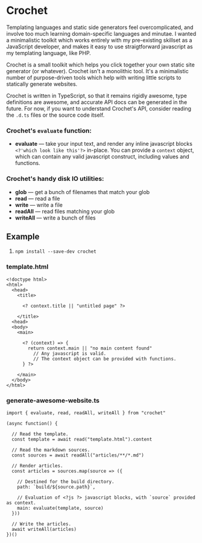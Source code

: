 
Crochet
=======

Templating languages and static side generators feel overcomplicated, and involve too much learning domain-specific languages and minutae. I wanted a minimalistic toolkit which works entirely with my pre-existing skillset as a JavaScript developer, and makes it easy to use straigtforward javascript as my templating language, like PHP.

Crochet is a small toolkit which helps you click together your own static site generator (or whatever). Crochet isn't a monolithic tool. It's a minimalistic number of purpose-driven tools which help with writing little scripts to statically generate websites.

Crochet is written in TypeScript, so that it remains rigidly awesome, type definitions are awesome, and accurate API docs can be generated in the future. For now, if you want to understand Crochet's API, consider reading the `.d.ts` files or the source code itself.

### Crochet's `evaluate` function:

  - **evaluate** — take your input text, and render any inline javascript blocks `<?'which look like this'?>` in-place. You can provide a `context` object, which can contain any valid javascript construct, including values and functions.

### Crochet's handy disk IO utilities:

  - **glob** — get a bunch of filenames that match your glob
  - **read** — read a file
  - **write** — write a file
  - **readAll** — read files matching your glob
  - **writeAll** — write a bunch of files


Example
-------

  1. `npm install --save-dev crochet`

### template.html

    <!doctype html>
    <html>
      <head>
        <title>

          <? context.title || "untitled page" ?>

        </title>
      <head>
      <body>
        <main>

          <? (context) => {
            return context.main || "no main content found"
              // Any javascript is valid.
              // The context object can be provided with functions.
          } ?>

        </main>
      </body>
    </html>

### generate-awesome-website.ts

    import { evaluate, read, readAll, writeAll } from "crochet"

    (async function() {

      // Read the template.
      const template = await read("template.html").content

      // Read the markdown sources.
      const sources = await readAll("articles/**/*.md")

      // Render articles.
      const articles = sources.map(source => ({

        // Destined for the build directory.
        path: `build/${source.path}`,

        // Evaluation of <?js ?> javascript blocks, with `source` provided as context.
        main: evaluate(template, source)
      }))

      // Write the articles.
      await writeAll(articles)
    })()
